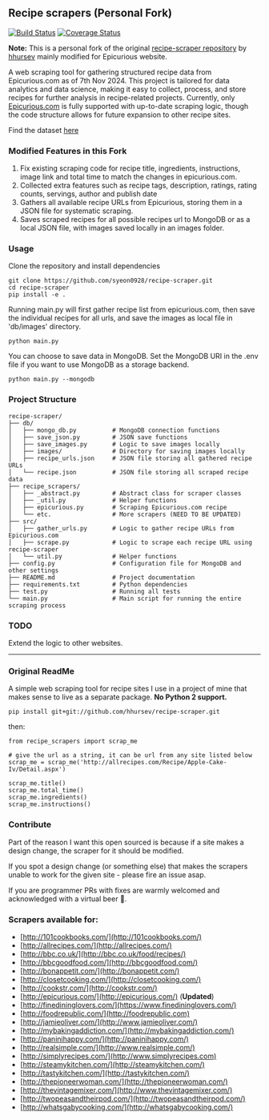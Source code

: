 ## Recipe scrapers (Personal Fork)

[![Build Status](https://travis-ci.org/hhursev/recipe-scraper.svg?branch=master)](https://travis-ci.org/hhursev/recipe-scraper)
[![Coverage Status](https://coveralls.io/repos/hhursev/recipe-scraper/badge.svg?branch=master&service=github)](https://coveralls.io/github/hhursev/recipe-scraper?branch=master)

**Note:** This is a personal fork of the original [recipe-scraper repository](https://github.com/hhursev/recipe-scraper) by [hhursev](https://github.com/hhursev) mainly modified for Epicurious website.

A web scraping tool for gathering structured recipe data from Epicurious.com as of 7th Nov 2024. This project is tailored for data analytics and data science, making it easy to collect, process, and store recipes for further analysis in recipe-related projects. Currently, only [Epicurious.com](epicurious.com) is fully supported with up-to-date scraping logic, though the code structure allows for future expansion to other recipe sites.

Find the dataset [here](https://www.kaggle.com/datasets/seungyeonhan1/recipe-dataset-with-images-tags-and-ratings/data)

### Modified Features in this Fork
1. Fix existing scraping code for recipe title, ingredients, instructions, image link and total time to match the changes in epicurious.com. 
2. Collected extra features such as recipe tags, description, ratings, rating counts, servings, author and publish date
3. Gathers all available recipe URLs from Epicurious, storing them in a JSON file for systematic scraping.
4. Saves scraped recipes for all possible recipes url to MongoDB or as a local JSON file, with images saved locally in an images folder.

### Usage
Clone the repository and install dependencies
```
git clone https://github.com/syeon0928/recipe-scraper.git
cd recipe-scraper
pip install -e .
```

Running main.py will first gather recipe list from epicurious.com, then save the individual recipes for all urls, and save the images as local file in 'db/images' directory.
```
python main.py
```
You can choose to save data in MongoDB. Set the MongoDB URI in the .env file if you want to use MongoDB as a storage backend.

```
python main.py --mongodb 
```




### Project Structure
```
recipe-scraper/
├── db/
│   ├── mongo_db.py          # MongoDB connection functions
│   ├── save_json.py         # JSON save functions
│   ├── save_images.py       # Logic to save images locally
│   ├── images/              # Directory for saving images locally
│   ├── recipe_urls.json     # JSON file storing all gathered recipe URLs
│   └── recipe.json          # JSON file storing all scraped recipe data
├── recipe_scrapers/
│   ├── _abstract.py         # Abstract class for scraper classes
│   ├── _util.py             # Helper functions
│   ├── epicurious.py        # Scraping Epicurious.com recipe
│   └── etc.                 # More scrapers (NEED TO BE UPDATED)
├── src/
│   ├── gather_urls.py       # Logic to gather recipe URLs from Epicurious.com
│   ├── scrape.py            # Logic to scrape each recipe URL using recipe-scraper
│   └── util.py              # Helper functions
├── config.py                # Configuration file for MongoDB and other settings
├── README.md                # Project documentation
├── requirements.txt         # Python dependencies
├── test.py                  # Running all tests
└── main.py                  # Main script for running the entire scraping process
```
### TODO
Extend the logic to other websites.

---
### Original ReadMe
A simple web scraping tool for recipe sites I use in a project of mine that makes sense to live as
a separate package. **No Python 2 support.**

    pip install git+git://github.com/hhursev/recipe-scraper.git

then:

    from recipe_scrapers import scrap_me

    # give the url as a string, it can be url from any site listed below
    scrap_me = scrap_me('http://allrecipes.com/Recipe/Apple-Cake-Iv/Detail.aspx')

    scrap_me.title()
    scrap_me.total_time()
    scrap_me.ingredients()
    scrap_me.instructions()


### Contribute

Part of the reason I want this open sourced is because if a site makes a design change, the scraper
for it should be modified.

If you spot a design change (or something else) that makes the scrapers unable to work for the given
site - please fire an issue asap.

If you are programmer PRs with fixes are warmly welcomed and acknowledged with a virtual beer
 :beer:.


### Scrapers available for:

- [http://101cookbooks.com/](http://101cookbooks.com/)
- [http://allrecipes.com/](http://allrecipes.com/)
- [http://bbc.co.uk/](http://bbc.co.uk/food/recipes/)
- [http://bbcgoodfood.com/](http://bbcgoodfood.com/)
- [http://bonappetit.com/](http://bonappetit.com/)
- [http://closetcooking.com/](http://closetcooking.com/)
- [http://cookstr.com/](http://cookstr.com/)
- [http://epicurious.com/](http://epicurious.com/) (**Updated**)
- [http://finedininglovers.com/](https://www.finedininglovers.com/)
- [http://foodrepublic.com/](http://foodrepublic.com)
- [http://jamieoliver.com/](http://www.jamieoliver.com/)
- [http://mybakingaddiction.com/](http://mybakingaddiction.com/)
- [http://paninihappy.com/](http://paninihappy.com/)
- [http://realsimple.com/](http://www.realsimple.com/)
- [http://simplyrecipes.com/](http://www.simplyrecipes.com)
- [http://steamykitchen.com/](http://steamykitchen.com/)
- [http://tastykitchen.com/](http://tastykitchen.com/)
- [http://thepioneerwoman.com/](http://thepioneerwoman.com/)
- [http://thevintagemixer.com/](http://www.thevintagemixer.com/)
- [http://twopeasandtheirpod.com/](http://twopeasandtheirpod.com/)
- [http://whatsgabycooking.com/](http://whatsgabycooking.com/)
